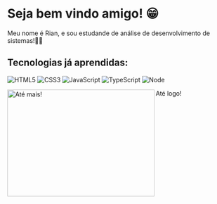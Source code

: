 # Seja bem vindo amigo! 😁

Meu nome é Rian, e sou estudande de análise de desenvolvimento de sistemas!🤟🏻
## Tecnologias já aprendidas:

![HTML5](https://img.shields.io/badge/-HTML5-232323?style=flat&labelColor=E34F26&logo=html5&logoColor=ffffff) 
![CSS3](https://img.shields.io/badge/-CSS3-232323?style=flat&labelColor=1572B6&logo=css3&logoColor=ffffff)
![JavaScript](https://img.shields.io/badge/-JavaScript-232323?style=flat&labelColor=000000&logo=javascript&logoColor=F7DF1E)
![TypeScript](https://img.shields.io/badge/-TypeScript-232323?style=flat&labelColor=000000&logo=typescript&logoColor=3178C6)
![Node](https://img.shields.io/badge/-Node-232323?style=flat&labelColor=000000&logo=nodedotjs&logoColor=339933)


<img src= "https://i.makeagif.com/media/11-23-2017/V0sTjo.gif"
title="Olá" width="335" height="243" align="left" alt="Até mais!">
<p>Até logo!</p>

